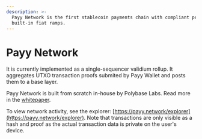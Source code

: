 ```yaml
---
description: >-
  Payy Network is the first stablecoin payments chain with compliant privacy and
  built-in fiat ramps.
---
```


# Payy Network

It is currently implemented as a single-sequencer validium rollup. It aggregates UTXO transaction proofs submited by Payy Wallet and posts them to a base layer.

Payy Network is built from scratch in-house by Polybase Labs. Read more in the [whitepaper](../payy-network/whitepaper.md).

To view network activity, see the explorer: [https://payy.network/explorer](https://payy.network/explorer). Note that transactions are only visible as a hash and proof as the actual transaction data is private on the user's device.
